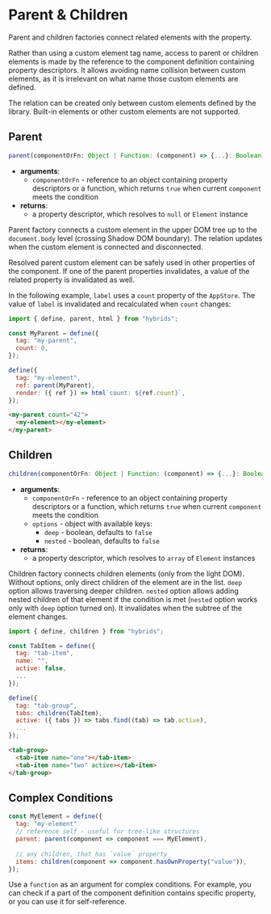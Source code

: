 # Parent & Children

Parent and children factories connect related elements with the property.

Rather than using a custom element tag name, access to parent or children elements is made by the reference to the component definition containing property descriptors. It allows avoiding name collision between custom elements, as it is irrelevant on what name those custom elements are defined.

The relation can be created only between custom elements defined by the library. Built-in elements or other custom elements are not supported.

## Parent

```typescript
parent(componentOrFn: Object | Function: (component) => {...}: Boolean): Object
```

* **arguments**:
  * `componentOrFn` - reference to an object containing property descriptors or a function, which returns `true` when current `component` meets the condition
* **returns**:
  * a property descriptor, which resolves to `null` or `Element` instance

Parent factory connects a custom element in the upper DOM tree up to the `document.body` level (crossing Shadow DOM boundary). The relation updates when the custom element is connected and disconnected.

Resolved parent custom element can be safely used in other properties of the component. If one of the parent properties invalidates, a value of the related property is invalidated as well.

In the following example, `label` uses a `count` property of the `AppStore`. The value of `label` is invalidated and recalculated when `count` changes:

```javascript
import { define, parent, html } from "hybrids";

const MyParent = define({
  tag: "my-parent",
  count: 0,
});

define({
  tag: "my-element",
  ref: parent(MyParent),
  render: ({ ref }) => html`count: ${ref.count}`,
});
```

```html
<my-parent count="42">
  <my-element></my-element>
</my-parent>
```

## Children

```typescript
children(componentOrFn: Object | Function: (component) => {...}: Boolean, [options: Object]): Object
```

* **arguments**:
  * `componentOrFn` - reference to an object containing property descriptors or a function, which returns `true` when current `component` meets the condition
  * `options` - object with available keys:
    * `deep` - boolean, defaults to `false`
    * `nested` - boolean, defaults to `false`
* **returns**:
  * a property descriptor, which resolves to `array` of `Element` instances

Children factory connects children elements (only from the light DOM). Without options, only direct children of the element are in the list. `deep` option allows traversing
deeper children. `nested` option allows adding nested children of that element if the condition is met (`nested` option works only with `deep` option turned on). It invalidates when the subtree of the element changes.

```javascript
import { define, children } from "hybrids";

const TabItem = define({
  tag: "tab-item",
  name: "",
  active: false,
  ...
});

define({
  tag: "tab-group",
  tabs: children(TabItem),
  active: ({ tabs }) => tabs.find((tab) => tab.active),
  ...
});
```

```html
<tab-group>
  <tab-item name="one"></tab-item>
  <tab-item name="two" active></tab-item>
</tab-group>
```

## Complex Conditions

```javascript
const MyElement = define({
  tag: "my-element"
  // reference self - useful for tree-like structures
  parent: parent(component => component === MyElement),
  
  // any children, that has `value` property
  items: children(component => component.hasOwnProperty("value")),
});
```

Use a `function` as an argument for complex conditions. For example, you can check if a part of the component definition contains specific property, or you can use it for self-reference.

